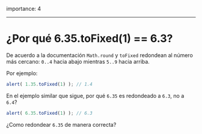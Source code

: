importance: 4

---

# ¿Por qué 6.35.toFixed(1) == 6.3?

De acuerdo a la documentación `Math.round` y `toFixed` redondean al número más cercano: `0..4` hacia abajo mientras `5..9` hacia arriba.

Por ejemplo:

```js run
alert( 1.35.toFixed(1) ); // 1.4
```

En el ejemplo  similar que sigue, por qué `6.35` es redondeado a `6.3`, no a `6.4`?

```js run
alert( 6.35.toFixed(1) ); // 6.3
```

¿Como redondear `6.35` de manera correcta?

